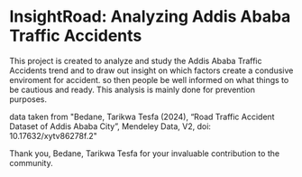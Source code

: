# InsightRoad: Analyzing Addis Ababa Traffic Accidents
This project is created to analyze and study the Addis Ababa Traffic
Accidents trend and to draw out insight on which factors create a condusive 
enviroment for accident. so then people be well informed on what things to
be cautious and ready. This analysis is mainly done for prevention purposes.

data taken from  "Bedane, Tarikwa Tesfa (2024), “Road Traffic Accident Dataset of Addis Ababa City”, Mendeley Data, V2, doi: 10.17632/xytv86278f.2"

Thank you, Bedane, Tarikwa Tesfa for your invaluable contribution to the community.
